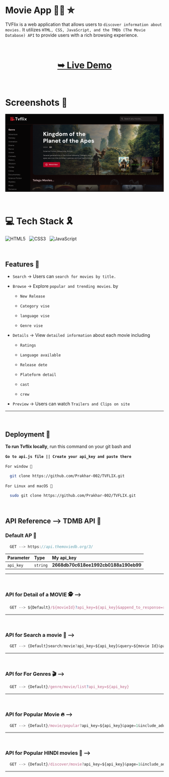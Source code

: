 
# Movie App 🍿🎥 ✮

TVFlix is a web application that allows users to `discover information about movies.` It utilizes `HTML, CSS, JavaScript, and the TMDb (The Movie Database) API` to provide users with a rich browsing experience.



<br/>

<h1 align="center"> 

<a href="https://tvflix-movie.netlify.app/"><strong> ➥ Live Demo</strong></a>
</h1>
<br/>


# Screenshots 🎉

![TVFLIX IMAGE](image.png)




</br>

# 💻 Tech Stack 🎗️

![HTML5](https://img.shields.io/badge/html5-%23E34F26.svg?style=for-the-badge&logo=html5&logoColor=white)  &nbsp; ![CSS3](https://img.shields.io/badge/css3-%231572B6.svg?style=for-the-badge&logo=css3&logoColor=white) &nbsp;   ![JavaScript](https://img.shields.io/badge/javascript-%23323330.svg?style=for-the-badge&logo=javascript&logoColor=%23F7DF1E)


<br/>

## Features 🥳
- `Search` -> Users can `search for movies by title.`

- `Browse` -> Explore `popular and trending movies`. by

  - `New Release`

  - `Category vise`
  - `language vise`
  - `Genre vise `

- `Details` -> View `detailed information` about each movie including

    -  `Ratings`

    - `Language available`
    - `Release dete `
    - `Plateform detail`
    - `cast`
    - `crew`

- `Preview` -> Users can watch `Trailers and Clips on site` 

---

<br/>

## Deployment 🚀

**To run Tvflix locally**, run this command on your git bash and

 **`Go to api.js file || Create your api_key and paste there`**


`For window 🍃`
```bash
  git clone https://github.com/Prakhar-002/TVFLIX.git
```

`For Linux and macOS 🌿`
```bash
  sudo git clone https://github.com/Prakhar-002/TVFLIX.git
```

<br/>

## API Reference --> TDMB API 📜 

### Default AP 🎦

```JAVASCRIPT
  GET --> https://api.themoviedb.org/3/
```

| Parameter | Type     | My api_key                |
| :-------- | :------- | :------------------------- |
| `api_key` | `string` | **2668db70c618ee1992cb0188a190eb99**|

---

<br/>

### API for **Detail of a MOVIE 🕵️** -->

```JAVASCRIPT
  GET --> ${Default}/${movieId}?api_key=${api_key}&append_to_response=releases,images,videos,casts,translations&include_adult=false
```

---

<br/>

### API for **Search a movie 🔎** -->

```JAVASCRIPT
  GET --> {Default}search/movie?api_key=${api_key}&query=${movie Id}&page=1&include_adult=false
```
---

<br/>

### API for **For Genres 🎬** -->

```JAVASCRIPT
  GET --> {Default}/genre/movie/list?api_key=${api_key}
```

---

<br/>


### API for **Popular Movie 🔥** -->

```JAVASCRIPT
  GET --> {Default}/movie/popular?api_key=${api_key}&page=1&include_adult=false
```

---

<br/>

### API for **Popular HINDI movies 🥰** -->

```JAVASCRIPT
  GET --> {Default}/discover/movie?api_key=${api_key}&page=1&include_adult=false&sort_by=popularity.desc&with_original_language=hi
```
---